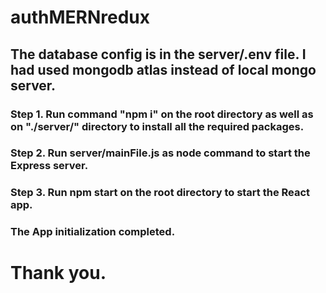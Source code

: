# authMERNredux

## The database config is in the server/.env file. I had used mongodb atlas instead of local mongo server.

### Step 1. Run command "npm i" on the root directory as well as on "./server/" directory to install all the required packages. 
### Step 2. Run server/mainFile.js as node command to start the Express server.
### Step 3. Run npm start on the root directory to start the React app.

### The App initialization completed.

# Thank you.
